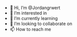 - 👋 Hi, I’m @Jordangrwert
- 👀 I’m interested in 
- 🌱 I’m currently learning 
- 💞️ I’m looking to collaborate on
- 📫 How to reach me

<!---
Jordangrwert/Jordangrwert is a ✨ special ✨ repository because its `README.md` (this file) appears on your GitHub profile.
You can click the Preview link to take a look at your changes.
--->
